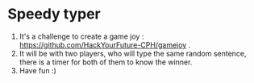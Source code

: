 # Speedy typer
1. It's a challenge to create a game joy : https://github.com/HackYourFuture-CPH/gamejoy . <br/>
1. It will be with two players, who will type the same random sentence, there is a timer for both of them to know the winner.
1. Have fun :)

